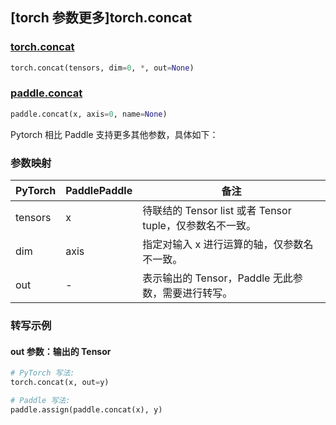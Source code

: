 ## [torch 参数更多]torch.concat

### [torch.concat](https://pytorch.org/docs/stable/generated/torch.concat.html#torch.concat)

```python
torch.concat(tensors, dim=0, *, out=None)
```

### [paddle.concat](https://www.paddlepaddle.org.cn/documentation/docs/zh/api/paddle/concat_cn.html)

```python
paddle.concat(x, axis=0, name=None)
```

Pytorch 相比 Paddle 支持更多其他参数，具体如下：

### 参数映射

| PyTorch | PaddlePaddle | 备注                                                     |
| ------- | ------------ | -------------------------------------------------------- |
| tensors | x            | 待联结的 Tensor list 或者 Tensor tuple，仅参数名不一致。 |
| dim     | axis         | 指定对输入 x 进行运算的轴，仅参数名不一致。              |
| out     | -            | 表示输出的 Tensor，Paddle 无此参数，需要进行转写。       |

### 转写示例

#### out 参数：输出的 Tensor

```python
# PyTorch 写法:
torch.concat(x, out=y)

# Paddle 写法:
paddle.assign(paddle.concat(x), y)
```
